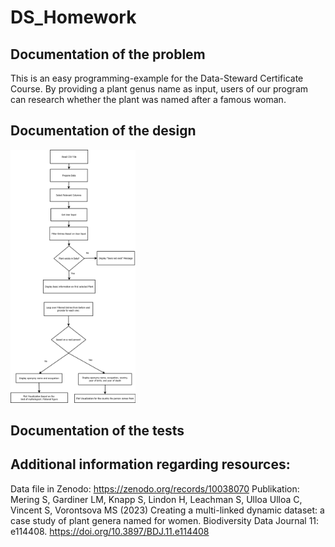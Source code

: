 # DS_Homework

## Documentation of the problem
This is an easy programming-example for the Data-Steward Certificate Course. By providing a plant genus name as input, users of our program can research whether the plant was named after a famous woman.
<!---->

## Documentation of the design
<img src="Eponyms_FlowDia.png" alt="Diagram" width="200">

## Documentation of the tests
<!---->

## Additional information regarding resources:
Data file in Zenodo:
https://zenodo.org/records/10038070
Publikation:
Mering S, Gardiner LM, Knapp S, Lindon H, Leachman S, Ulloa Ulloa C, Vincent S, Vorontsova MS (2023) Creating a multi-linked dynamic dataset: a case study of plant genera named for women. Biodiversity Data Journal 11: e114408. https://doi.org/10.3897/BDJ.11.e114408